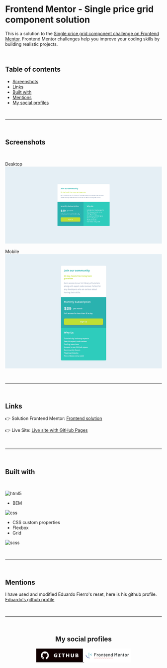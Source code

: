 <h1> Frontend Mentor - Single price grid component solution </h1>

This is a solution to the [Single price grid component challenge on Frontend Mentor](https://www.frontendmentor.io/challenges/single-price-grid-component-5ce41129d0ff452fec5abbbc). Frontend Mentor challenges help you improve your coding skills by building realistic projects.

<br>

## <b>Table of contents</b>


- [Screenshots](#screenshots)
- [Links](#links)
- [Built with](#built-with)
- [Mentions](#mentions)
- [My social profiles](#profiles)

<br>

---

<br>

## Screenshots

<br>

Desktop
![Desktop](images/Screenshot-desktop.png)

Mobile
![Mobile](images/Screenshot-mobile.png)

<br>

---

<br>

## Links

👉 Solution Frontend Mentor: [Frontend solution](https://www.frontendmentor.io/solutions/single-price-grid-component-iPCcnzBZqP)

👉 Live Site: [Live site with GitHub Pages](https://marioferrer.github.io/FM-11_single-price-grid/)

<br>

---

<br>

## Built with

<br>

![html5](https://img.shields.io/badge/HTML5-E34F26?style=for-the-badge&logo=html5&logoColor=white)
  - BEM

![css](https://img.shields.io/badge/CSS3-1572B6?style=for-the-badge&logo=css3&logoColor=white)
  - CSS custom properties
  - Flexbox
  - Grid

![scss](https://img.shields.io/badge/Sass-CC6699?style=for-the-badge&logo=sass&logoColor=white)

<br>

----

<br>

## Mentions

I have used and modified Eduardo Fierro's reset, here is his github profile. <br>
[Eduardo's github profile](https://github.com/eduardofierropro/Reset-CSS)

<br>

---

<br>

<b><h2 id="profiles" align="center" style="">My social profiles</h2></b>

<p align="center">
<a href="https://github.com/marioferrer">
  <img src="images/github.svg" style="width: 150px"/> 
</a>
<a href="https://www.frontendmentor.io/profile/marioferrer">
  <img src="images/frontendmentor.svg" style="width: 150px"/>  
</a>
</p>
